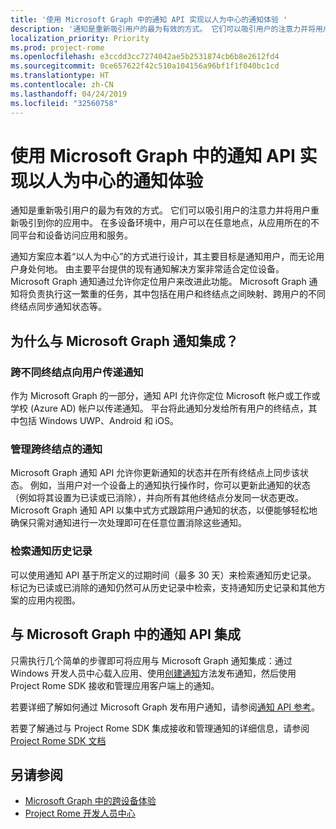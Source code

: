 ```yaml
---
title: '使用 Microsoft Graph 中的通知 API 实现以人为中心的通知体验 '
description: '通知是重新吸引用户的最为有效的方式。 它们可以吸引用户的注意力并将用户重新吸引到你的应用中。 在多设备环境中，用户可以在任意地点，从应用所在的不同平台和设备访问应用和服务。 '
localization_priority: Priority
ms.prod: project-rome
ms.openlocfilehash: e3ccdd3cc7274042ae5b2531874cb6b8e2612fd4
ms.sourcegitcommit: 0ce657622f42c510a104156a96bf1f1f040bc1cd
ms.translationtype: HT
ms.contentlocale: zh-CN
ms.lasthandoff: 04/24/2019
ms.locfileid: "32560758"
---
```

# <a name="using-the-notifications-api-in-microsoft-graph-to-enable-human-centric-notification-experiences"></a>使用 Microsoft Graph 中的通知 API 实现以人为中心的通知体验 

通知是重新吸引用户的最为有效的方式。 它们可以吸引用户的注意力并将用户重新吸引到你的应用中。 在多设备环境中，用户可以在任意地点，从应用所在的不同平台和设备访问应用和服务。 

通知方案应本着“以人为中心”的方式进行设计，其主要目标是通知用户，而无论用户身处何地。 由主要平台提供的现有通知解决方案非常适合定位设备。 Microsoft Graph 通知通过允许你定位用户来改进此功能。 Microsoft Graph 通知将负责执行这一繁重的任务，其中包括在用户和终结点之间映射、跨用户的不同终结点同步通知状态等。 

## <a name="why-integrate-with-microsoft-graph-notifications"></a>为什么与 Microsoft Graph 通知集成？
### <a name="deliver-notifications-to-a-user-across-different-endpoints"></a>跨不同终结点向用户传递通知
作为 Microsoft Graph 的一部分，通知 API 允许你定位 Microsoft 帐户或工作或学校 (Azure AD) 帐户以传递通知。 平台将此通知分发给所有用户的终结点，其中包括 Windows UWP、Android 和 iOS。 

### <a name="manage-notifications-across-endpoints"></a>管理跨终结点的通知
Microsoft Graph 通知 API 允许你更新通知的状态并在所有终结点上同步该状态。 例如，当用户对一个设备上的通知执行操作时，你可以更新此通知的状态（例如将其设置为已读或已消除），并向所有其他终结点分发同一状态更改。 Microsoft Graph 通知 API 以集中式方式跟踪用户通知的状态，以便能够轻松地确保只需对通知进行一次处理即可在任意位置消除这些通知。

### <a name="retrieve-notification-history"></a>检索通知历史记录
可以使用通知 API 基于所定义的过期时间（最多 30 天）来检索通知历史记录。 标记为已读或已消除的通知仍然可从历史记录中检索，支持通知历史记录和其他方案的应用内视图。 

## <a name="integrating-with-the-notifications-api-in-microsoft-graph"></a>与 Microsoft Graph 中的通知 API 集成

只需执行几个简单的步骤即可将应用与 Microsoft Graph 通知集成：通过 Windows 开发人员中心载入应用、使用[创建通知](/graph/api/projectrome-notification-post?view=graph-rest-beta)方法发布通知，然后使用 Project Rome SDK 接收和管理应用客户端上的通知。  

若要详细了解如何通过 Microsoft Graph 发布用户通知，请参阅[通知 API 参考](/graph/api/resources/notifications-api-overview?view=graph-rest-beta)。
 
若要了解通过与 Project Rome SDK 集成接收和管理通知的详细信息，请参阅 [Project Rome SDK 文档](https://docs.microsoft.com/zh-CN/windows/project-rome/) 

## <a name="see-also"></a>另请参阅

- [Microsoft Graph 中的跨设备体验](cross-device-concept-overview.md)
- [Project Rome 开发人员中心](https://aka.ms/projectrome)
